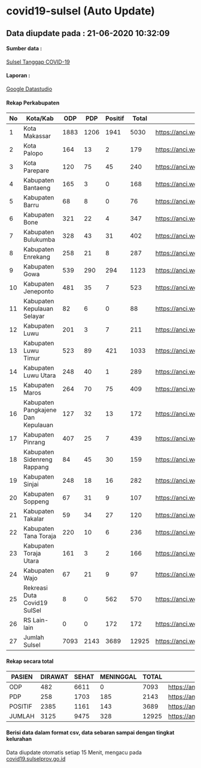
# covid19-sulsel (Auto Update)

## Data diupdate pada : 21-06-2020 10:32:09

#### Sumber data :
[Sulsel Tanggap COVID-19](https://covid19.sulselprov.go.id)

#### Laporan :
[Google Datastudio](https://datastudio.google.com/s/jythWGc1j4w)

#### Rekap Perkabupaten 
|No|Kota/Kab|ODP|PDP|Positif|Total|Link|
| --- | --- | --- | --- | --- | --- | --- |
|1|Kota Makassar|1883|1206|1941|5030|https://anci.web.id/cor/kota_makassar|
|2|Kota Palopo|164|13|2|179|https://anci.web.id/cor/kota_palopo|
|3|Kota Parepare|120|75|45|240|https://anci.web.id/cor/kota_parepare|
|4|Kabupaten Bantaeng|165|3|0|168|https://anci.web.id/cor/kabupaten_bantaeng|
|5|Kabupaten Barru|68|8|0|76|https://anci.web.id/cor/kabupaten_barru|
|6|Kabupaten Bone|321|22|4|347|https://anci.web.id/cor/kabupaten_bone|
|7|Kabupaten Bulukumba|328|43|31|402|https://anci.web.id/cor/kabupaten_bulukumba|
|8|Kabupaten Enrekang|258|21|8|287|https://anci.web.id/cor/kabupaten_enrekang|
|9|Kabupaten Gowa|539|290|294|1123|https://anci.web.id/cor/kabupaten_gowa|
|10|Kabupaten Jeneponto|481|35|7|523|https://anci.web.id/cor/kabupaten_jeneponto|
|11|Kabupaten Kepulauan Selayar|82|6|0|88|https://anci.web.id/cor/kabupaten_kepulauan_selayar|
|12|Kabupaten Luwu|201|3|7|211|https://anci.web.id/cor/kabupaten_luwu|
|13|Kabupaten Luwu Timur|523|89|421|1033|https://anci.web.id/cor/kabupaten_luwu_timur|
|14|Kabupaten Luwu Utara|248|40|1|289|https://anci.web.id/cor/kabupaten_luwu_utara|
|15|Kabupaten Maros|264|70|75|409|https://anci.web.id/cor/kabupaten_maros|
|16|Kabupaten Pangkajene Dan Kepulauan|127|32|13|172|https://anci.web.id/cor/kabupaten_pangkajene_dan_kepulauan|
|17|Kabupaten Pinrang|407|25|7|439|https://anci.web.id/cor/kabupaten_pinrang|
|18|Kabupaten Sidenreng Rappang|84|45|30|159|https://anci.web.id/cor/kabupaten_sidenreng_rappang|
|19|Kabupaten Sinjai|248|18|16|282|https://anci.web.id/cor/kabupaten_sinjai|
|20|Kabupaten Soppeng|67|31|9|107|https://anci.web.id/cor/kabupaten_soppeng|
|21|Kabupaten Takalar|59|34|27|120|https://anci.web.id/cor/kabupaten_takalar|
|22|Kabupaten Tana Toraja|220|10|6|236|https://anci.web.id/cor/kabupaten_tana_toraja|
|23|Kabupaten Toraja Utara|161|3|2|166|https://anci.web.id/cor/kabupaten_toraja_utara|
|24|Kabupaten Wajo|67|21|9|97|https://anci.web.id/cor/kabupaten_wajo|
|25|Rekreasi Duta Covid19 SulSel|8|0|562|570|https://anci.web.id/cor/rekreasi_duta_covid19_sulsel|
|26|RS Lain-lain|0|0|172|172|https://anci.web.id/cor/rs_lain-lain|
|27|Jumlah Sulsel|7093|2143|3689|12925|https://anci.web.id/cor/jumlah_sulsel|

#### Rekap secara total

| PASIEN | DIRAWAT | SEHAT | MENINGGAL | TOTAL | LINK |
| ---- | -------- | ---- | ---- |  ---- | ---- |
| ODP | 482 | 6611 | 0 | 7093 | https://anci.web.id/cor/odp_detail.html |
| PDP | 258 | 1703 | 185 | 2143 | https://anci.web.id/cor/pdp_detail.html |
| POSITIF | 2385 | 1161 | 143 | 3689 | https://anci.web.id/cor/positif_detail.html |
| JUMLAH | 3125 | 9475 | 328 | 12925 | https://anci.web.id/cor/jumlah_sulsel/ |

 
#### Berisi data dalam format csv, data sebaran sampai dengan tingkat kelurahan

Data diupdate otomatis setiap 15 Menit, mengacu pada [covid19.sulselprov.go.id](https://covid19.sulselprov.go.id)


